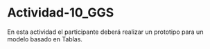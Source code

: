 # Actividad-10_GGS
En esta actividad el participante deberá realizar un prototipo para un modelo basado en Tablas.
